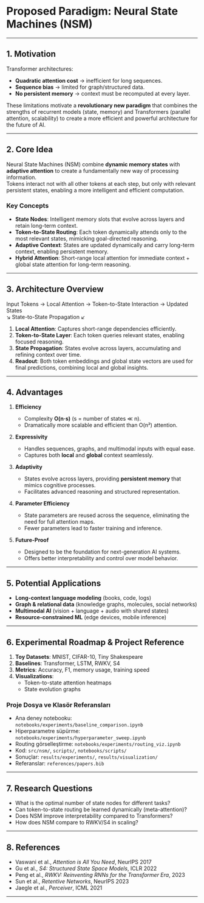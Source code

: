 # Proposed Paradigm: Neural State Machines (NSM)

---

## 1. Motivation

Transformer architectures:
- **Quadratic attention cost** → inefficient for long sequences.
- **Sequence bias** → limited for graph/structured data.
- **No persistent memory** → context must be recomputed at every layer.

These limitations motivate a **revolutionary new paradigm** that combines the strengths of recurrent models (state, memory) and Transformers (parallel attention, scalability) to create a more efficient and powerful architecture for the future of AI.

---

## 2. Core Idea

Neural State Machines (NSM) combine **dynamic memory states** with **adaptive attention** to create a fundamentally new way of processing information.  
Tokens interact not with all other tokens at each step, but only with relevant persistent states, enabling a more intelligent and efficient computation.

### Key Concepts
- **State Nodes**: Intelligent memory slots that evolve across layers and retain long-term context.
- **Token-to-State Routing**: Each token dynamically attends only to the most relevant states, mimicking goal-directed reasoning.
- **Adaptive Context**: States are updated dynamically and carry long-term context, enabling persistent memory.
- **Hybrid Attention**: Short-range local attention for immediate context + global state attention for long-term reasoning.

---

## 3. Architecture Overview

Input Tokens → Local Attention → Token-to-State Interaction → Updated States  
↘ State-to-State Propagation ↙

1. **Local Attention**: Captures short-range dependencies efficiently.
2. **Token-to-State Layer**: Each token queries relevant states, enabling focused reasoning.
3. **State Propagation**: States evolve across layers, accumulating and refining context over time.
4. **Readout**: Both token embeddings and global state vectors are used for final predictions, combining local and global insights.

---

## 4. Advantages

1. **Efficiency**  
   - Complexity **O(n·s)** (s = number of states ≪ n).
   - Dramatically more scalable and efficient than O(n²) attention.

2. **Expressivity**  
   - Handles sequences, graphs, and multimodal inputs with equal ease.
   - Captures both **local** and **global** context seamlessly.

3. **Adaptivity**  
   - States evolve across layers, providing **persistent memory** that mimics cognitive processes.
   - Facilitates advanced reasoning and structured representation.

4. **Parameter Efficiency**  
   - State parameters are reused across the sequence, eliminating the need for full attention maps.
   - Fewer parameters lead to faster training and inference.

5. **Future-Proof**  
   - Designed to be the foundation for next-generation AI systems.
   - Offers better interpretability and control over model behavior.

---

## 5. Potential Applications

- **Long-context language modeling** (books, code, logs)
- **Graph & relational data** (knowledge graphs, molecules, social networks)
- **Multimodal AI** (vision + language + audio with shared states)
- **Resource-constrained ML** (edge devices, mobile inference)

---

## 6. Experimental Roadmap & Project Reference

1. **Toy Datasets**: MNIST, CIFAR-10, Tiny Shakespeare
2. **Baselines**: Transformer, LSTM, RWKV, S4
3. **Metrics**: Accuracy, F1, memory usage, training speed
4. **Visualizations**:  
   - Token-to-state attention heatmaps  
   - State evolution graphs

### Proje Dosya ve Klasör Referansları

- Ana deney notebooku: `notebooks/experiments/baseline_comparison.ipynb`
- Hiperparametre süpürme: `notebooks/experiments/hyperparameter_sweep.ipynb`
- Routing görselleştirme: `notebooks/experiments/routing_viz.ipynb`
- Kod: `src/nsm/`, `scripts/`, `notebooks/scripts/`
- Sonuçlar: `results/experiments/`, `results/visualization/`
- Referanslar: `references/papers.bib`

---

## 7. Research Questions

- What is the optimal number of state nodes for different tasks?
- Can token-to-state routing be learned dynamically (meta-attention)?
- Does NSM improve interpretability compared to Transformers?
- How does NSM compare to RWKV/S4 in scaling?

---

## 8. References

- Vaswani et al., *Attention is All You Need*, NeurIPS 2017  
- Gu et al., *S4: Structured State Space Models*, ICLR 2022  
- Peng et al., *RWKV: Reinventing RNNs for the Transformer Era*, 2023  
- Sun et al., *Retentive Networks*, NeurIPS 2023  
- Jaegle et al., *Perceiver*, ICML 2021  

---